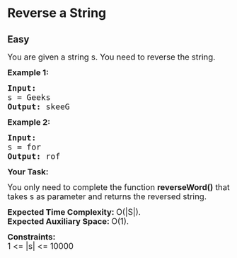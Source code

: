 # Reverse a String
## Easy
<div class="problem-statement">
                <p></p><p><span style="font-size:18px">You are given a string s. You need to reverse the string.</span></p>

<p><span style="font-size:18px"><strong>Example 1:</strong></span></p>

<pre style="position: relative;"><span style="font-size:18px"><strong>Input:
</strong>s = Geeks
<strong>Output: </strong>skeeG</span>
<div class="open_grepper_editor" title="Edit &amp; Save To Grepper"></div></pre>

<p><span style="font-size:18px"><strong>Example 2:</strong></span></p>

<pre style="position: relative;"><span style="font-size:18px"><strong>Input:
</strong>s = for
<strong>Output: </strong>rof</span><div class="open_grepper_editor" title="Edit &amp; Save To Grepper"></div></pre>

<p><span style="font-size:18px"><strong>Your Task:</strong></span></p>

<p><span style="font-size:18px">You only need to complete the function <strong>reverseWord()</strong> that takes s as parameter and returns the reversed string.</span></p>

<p><span style="font-size:18px"><strong>Expected Time Complexity:&nbsp;</strong>O(|S|).<br>
<strong>Expected Auxiliary Space:&nbsp;</strong>O(1).</span></p>

<p><span style="font-size:18px"><strong>Constraints:</strong><br>
1 &lt;= |s|&nbsp;&lt;= 10000</span></p>
 <p></p>
            </div>